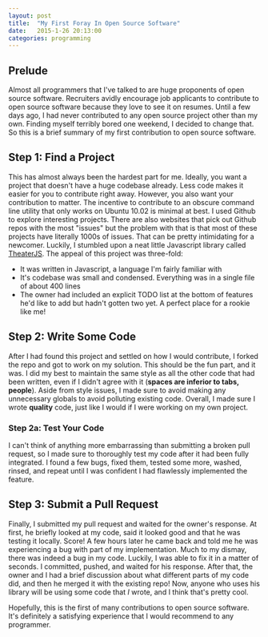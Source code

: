 ```yaml
---
layout: post
title:  "My First Foray In Open Source Software"
date:   2015-1-26 20:13:00
categories: programming
---
```


## Prelude

Almost all programmers that I've talked to are huge proponents of open source
software. Recruiters avidly encourage job applicants to contribute to open source
software because they love to see it on resumes. Until a few days ago, I had never
contributed to any open source project other than my own. Finding myself terribly
bored one weekend, I decided to change that. So this is a brief summary of my first
contribution to open source software.

## Step 1: Find a Project

This has almost always been the hardest part for me. Ideally, you want a project
that doesn't have a huge codebase already. Less code makes it easier for you to
contribute right away. However, you also want your contribution to matter. The
incentive to contribute to an obscure command line utility that only works on
Ubuntu 10.02 is minimal at best. I used Github to explore interesting projects.
There are also websites that pick out Github repos with the most "issues" but
the problem with that is that most of these projects have literally 1000s of issues.
That can be pretty intimidating for a newcomer. Luckily, I stumbled upon a neat
little Javascript library called [TheaterJS](http://github.com/Zhouzi/TheaterJS).
The appeal of this project was three-fold:
- It was written in Javascript, a language I'm fairly familiar with
- It's codebase was small and condensed. Everything was in a single file of about
400 lines
- The owner had included an explicit TODO list at the bottom of features he'd like
to add but hadn't gotten two yet. A perfect place for a rookie like me!

## Step 2: Write Some Code

After I had found this project and settled on how I would contribute, I forked
the repo and got to work on my solution. This should be the fun part, and it was.
I did my best to maintain the same style as all the other code that had been
written, even if I didn't agree with it (**spaces are inferior to tabs, people**).
Aside from style issues, I made sure to avoid making any unnecessary globals
to avoid polluting existing code. Overall, I made sure I wrote **quality** code,
just like I would if I were working on my own project.

### Step 2a: Test Your Code

I can't think of anything more embarrassing than submitting a broken pull request,
so I made sure to thoroughly test my code after it had been fully integrated.
I found a few bugs, fixed them, tested some more, washed, rinsed, and repeat until
I was confident I had flawlessly implemented the feature.

## Step 3: Submit a Pull Request

Finally, I submitted my pull request and waited for the owner's response. At first,
he briefly looked at my code, said it looked good and that he was testing it locally.
Score! A few hours later he came back and told me he was experiencing a bug with
part of my implementation. Much to my dismay, there was indeed a bug in my code.
Luckily, I was able to fix it in a matter of seconds. I committed, pushed, and
waited for his response. After that, the owner and I had a brief discussion about
what different parts of my code did, and then he merged it with the existing repo!
Now, anyone who uses his library will be using some code that *I* wrote, and I
think that's pretty cool.

Hopefully, this is the first of many contributions to open source software. It's
definitely a satisfying experience that I would recommend to any programmer.
